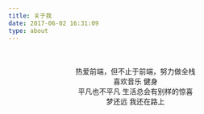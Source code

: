 ```yaml
---
title: 关于我
date: 2017-06-02 16:31:09
type: about
---
```


</br>
</br>

<center> 热爱前端，但不止于前端，努力做全栈 </center >

<center> 喜欢音乐  健身 </center >

<center> 平凡也不平凡  生活总会有别样的惊喜 </center >

<center> 梦还远  我还在路上 </center >

